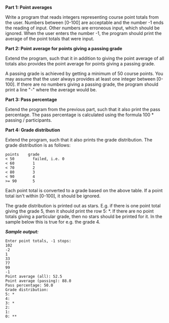 **Part 1: Point averages**

Write a program that reads integers representing course point totals from the user. Numbers between [0-100] are acceptable and the number -1 ends the reading of input. Other numbers are erroneous input, which should be ignored. When the user enters the number -1, the program should print the average of the point totals that were input.

**Part 2: Point average for points giving a passing grade**

Extend the program, such that it in addition to giving the point average of all totals also provides the point average for points giving a passing grade.

A passing grade is achieved by getting a minimum of 50 course points. You may assume that the user always provides at least one integer between [0-100]. If there are no numbers giving a passing grade, the program should print a line "-" where the average would be.

**Part 3: Pass percentage**

Extend the program from the previous part, such that it also print the pass percentage. The pass percentage is calculated using the formula 100 * passing / participants.

**Part 4: Grade distribution**

Extend the program, such that it also prints the grade distribution. The grade distribution is as follows:

    points	  grade
    < 50	    failed, i.e. 0
    < 60	    1
    < 70	    2
    < 80	    3
    < 90	    4
    >= 90	    5
Each point total is converted to a grade based on the above table. If a point total isn't within [0-100], it should be ignored.

The grade distribution is printed out as stars. E.g. if there is one point total giving the grade 5, then it should print the row 5: *. If there are no point totals giving a particular grade, then no stars should be printed for it. In the sample below this is true for e.g. the grade 4.

***Sample output:***
    
    Enter point totals, -1 stops:
    102
    -2
    1
    33
    77
    99
    -1
    Point average (all): 52.5
    Point average (passing): 88.0
    Pass percentage: 50.0
    Grade distribution:
    5: *
    4:
    3: *
    2:
    1:
    0: **
